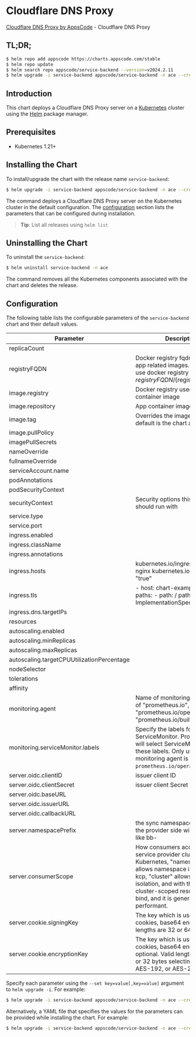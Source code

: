 # Cloudflare DNS Proxy

[Cloudflare DNS Proxy by AppsCode](https://github.com/appscode-cloud) - Cloudflare DNS Proxy

## TL;DR;

```bash
$ helm repo add appscode https://charts.appscode.com/stable
$ helm repo update
$ helm search repo appscode/service-backend --version=v2024.2.11
$ helm upgrade -i service-backend appscode/service-backend -n ace --create-namespace --version=v2024.2.11
```

## Introduction

This chart deploys a Cloudflare DNS Proxy server on a [Kubernetes](http://kubernetes.io) cluster using the [Helm](https://helm.sh) package manager.

## Prerequisites

- Kubernetes 1.21+

## Installing the Chart

To install/upgrade the chart with the release name `service-backend`:

```bash
$ helm upgrade -i service-backend appscode/service-backend -n ace --create-namespace --version=v2024.2.11
```

The command deploys a Cloudflare DNS Proxy server on the Kubernetes cluster in the default configuration. The [configuration](#configuration) section lists the parameters that can be configured during installation.

> **Tip**: List all releases using `helm list`

## Uninstalling the Chart

To uninstall the `service-backend`:

```bash
$ helm uninstall service-backend -n ace
```

The command removes all the Kubernetes components associated with the chart and deletes the release.

## Configuration

The following table lists the configurable parameters of the `service-backend` chart and their default values.

|                 Parameter                  |                                                                                                                     Description                                                                                                                      |                                                                       Default                                                                       |
|--------------------------------------------|------------------------------------------------------------------------------------------------------------------------------------------------------------------------------------------------------------------------------------------------------|-----------------------------------------------------------------------------------------------------------------------------------------------------|
| replicaCount                               |                                                                                                                                                                                                                                                      | <code>1</code>                                                                                                                                      |
| registryFQDN                               | Docker registry fqdn used to pull app related images. Set this to use docker registry hosted at ${registryFQDN}/${registry}/${image}                                                                                                                 | <code>ghcr.io</code>                                                                                                                                |
| image.registry                             | Docker registry used to pull app container image                                                                                                                                                                                                     | <code>appscode</code>                                                                                                                               |
| image.repository                           | App container image                                                                                                                                                                                                                                  | <code>service-provider</code>                                                                                                                       |
| image.tag                                  | Overrides the image tag whose default is the chart appVersion.                                                                                                                                                                                       | <code>""</code>                                                                                                                                     |
| image.pullPolicy                           |                                                                                                                                                                                                                                                      | <code>IfNotPresent</code>                                                                                                                           |
| imagePullSecrets                           |                                                                                                                                                                                                                                                      | <code>[]</code>                                                                                                                                     |
| nameOverride                               |                                                                                                                                                                                                                                                      | <code>""</code>                                                                                                                                     |
| fullnameOverride                           |                                                                                                                                                                                                                                                      | <code>""</code>                                                                                                                                     |
| serviceAccount.name                        |                                                                                                                                                                                                                                                      | <code>""</code>                                                                                                                                     |
| podAnnotations                             |                                                                                                                                                                                                                                                      | <code>{}</code>                                                                                                                                     |
| podSecurityContext                         |                                                                                                                                                                                                                                                      | <code>{}</code>                                                                                                                                     |
| securityContext                            | Security options this container should run with                                                                                                                                                                                                      | <code>{"allowPrivilegeEscalation":false,"capabilities":{"drop":["ALL"]},"readOnlyRootFilesystem":true,"runAsNonRoot":true,"runAsUser":65534}</code> |
| service.type                               |                                                                                                                                                                                                                                                      | <code>ClusterIP</code>                                                                                                                              |
| service.port                               |                                                                                                                                                                                                                                                      | <code>80</code>                                                                                                                                     |
| ingress.enabled                            |                                                                                                                                                                                                                                                      | <code>false</code>                                                                                                                                  |
| ingress.className                          |                                                                                                                                                                                                                                                      | <code>""</code>                                                                                                                                     |
| ingress.annotations                        |                                                                                                                                                                                                                                                      | <code>{}</code>                                                                                                                                     |
| ingress.hosts                              | kubernetes.io/ingress.class: nginx kubernetes.io/tls-acme: "true"                                                                                                                                                                                    | <code>[]</code>                                                                                                                                     |
| ingress.tls                                | - host: chart-example.local paths: - path: / pathType: ImplementationSpecific                                                                                                                                                                        | <code>[]</code>                                                                                                                                     |
| ingress.dns.targetIPs                      |                                                                                                                                                                                                                                                      | <code>[]</code>                                                                                                                                     |
| resources                                  |                                                                                                                                                                                                                                                      | <code>{}</code>                                                                                                                                     |
| autoscaling.enabled                        |                                                                                                                                                                                                                                                      | <code>false</code>                                                                                                                                  |
| autoscaling.minReplicas                    |                                                                                                                                                                                                                                                      | <code>1</code>                                                                                                                                      |
| autoscaling.maxReplicas                    |                                                                                                                                                                                                                                                      | <code>100</code>                                                                                                                                    |
| autoscaling.targetCPUUtilizationPercentage |                                                                                                                                                                                                                                                      | <code>80</code>                                                                                                                                     |
| nodeSelector                               |                                                                                                                                                                                                                                                      | <code>{}</code>                                                                                                                                     |
| tolerations                                |                                                                                                                                                                                                                                                      | <code>[]</code>                                                                                                                                     |
| affinity                                   |                                                                                                                                                                                                                                                      | <code>{}</code>                                                                                                                                     |
| monitoring.agent                           | Name of monitoring agent (one of "prometheus.io", "prometheus.io/operator", "prometheus.io/builtin")                                                                                                                                                 | <code>""</code>                                                                                                                                     |
| monitoring.serviceMonitor.labels           | Specify the labels for ServiceMonitor. Prometheus crd will select ServiceMonitor using these labels. Only usable when monitoring agent is `prometheus.io/operator`.                                                                                  | <code>{}</code>                                                                                                                                     |
| server.oidc.clientID                       | issuer client ID                                                                                                                                                                                                                                     | <code>""</code>                                                                                                                                     |
| server.oidc.clientSecret                   | issuer client Secret                                                                                                                                                                                                                                 | <code>""</code>                                                                                                                                     |
| server.oidc.baseURL                        |                                                                                                                                                                                                                                                      | <code>"https://api.appscode.com"</code>                                                                                                             |
| server.oidc.issuerURL                      |                                                                                                                                                                                                                                                      | <code>"https://accounts.appscode.com/"</code>                                                                                                       |
| server.oidc.callbackURL                    |                                                                                                                                                                                                                                                      | <code>"https://bind.appscode.com/callback"</code>                                                                                                   |
| server.namespacePrefix                     | the sync namespace created in the provider side will be named like bb-<some-hash>                                                                                                                                                                    | <code>"ace-"</code>                                                                                                                                 |
| server.consumerScope                       | How consumers access the service provider cluster. In Kubernetes, "namespaced" allows namespace isolation. In kcp, "cluster" allows workspace isolation, and with that allows cluster-scoped resources to bind, and it is generally more performant. | <code>"Namespaced"</code>                                                                                                                           |
| server.cookie.signingKey                   | The key which is used to sign cookies, base64 encoded. Valid lengths are 32 or 64 bytes.                                                                                                                                                             | <code>""</code>                                                                                                                                     |
| server.cookie.encryptionKey                | The key which is used to encrypt cookies, base64 encoded, optional. Valid lengths are 16, 24, or 32 bytes selecting AES-128, AES-192, or AES-256.                                                                                                    | <code>""</code>                                                                                                                                     |


Specify each parameter using the `--set key=value[,key=value]` argument to `helm upgrade -i`. For example:

```bash
$ helm upgrade -i service-backend appscode/service-backend -n ace --create-namespace --version=v2024.2.11 --set replicaCount=1
```

Alternatively, a YAML file that specifies the values for the parameters can be provided while
installing the chart. For example:

```bash
$ helm upgrade -i service-backend appscode/service-backend -n ace --create-namespace --version=v2024.2.11 --values values.yaml
```
